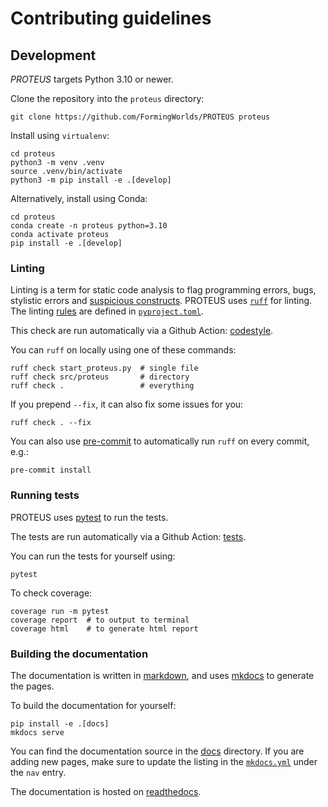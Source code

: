 # Contributing guidelines

## Development

*PROTEUS* targets Python 3.10 or newer.

Clone the repository into the `proteus` directory:

```console
git clone https://github.com/FormingWorlds/PROTEUS proteus
```

Install using `virtualenv`:

```console
cd proteus
python3 -m venv .venv
source .venv/bin/activate
python3 -m pip install -e .[develop]
```

Alternatively, install using Conda:

```console
cd proteus
conda create -n proteus python=3.10
conda activate proteus
pip install -e .[develop]
```

### Linting

Linting is a term for static code analysis to flag programming errors,
bugs, stylistic errors and [suspicious constructs](https://en.wikipedia.org/wiki/Lint_(software)).
PROTEUS uses [`ruff`](https://astral.sh/ruff) for linting.
The linting [rules](https://docs.astral.sh/ruff/rules/) are defined in [`pyproject.toml`](https://github.com/FormingWorlds/PROTEUS/blob/master/pyproject.toml).

This check are run automatically via a Github Action: [codestyle](https://github.com/FormingWorlds/PROTEUS/blob/master/.github/workflows/codestyle.yaml).

You can `ruff` on locally using one of these commands:

```console
ruff check start_proteus.py  # single file
ruff check src/proteus       # directory
ruff check .                 # everything
```

If you prepend `--fix`, it can also fix some issues for you:

```console
ruff check . --fix
```

You can also use [pre-commit](https://pre-commit.com/#usage) to automatically run `ruff` on every commit, e.g.:

```console
pre-commit install
```

### Running tests

PROTEUS uses [pytest](https://docs.pytest.org/en/latest/) to run the tests.

The tests are run automatically via a Github Action: [tests](https://github.com/FormingWorlds/PROTEUS/blob/master/.github/workflows/tests.yaml).

You can run the tests for yourself using:

```console
pytest
```

To check coverage:

```console
coverage run -m pytest
coverage report  # to output to terminal
coverage html    # to generate html report
```

### Building the documentation

The documentation is written in [markdown](https://www.markdownguide.org/basic-syntax/), and uses [mkdocs](https://www.mkdocs.org/) to generate the pages.

To build the documentation for yourself:

```console
pip install -e .[docs]
mkdocs serve
```

You can find the documentation source in the [docs](https://github.com/FormingWorlds/PROTEUS/tree/master/docs) directory.
If you are adding new pages, make sure to update the listing in the [`mkdocs.yml`](https://github.com/FormingWorlds/PROTEUS/blob/master/mkdocs.yml) under the `nav` entry.

The documentation is hosted on [readthedocs](https://readthedocs.io/projects/fwl-proteus).
